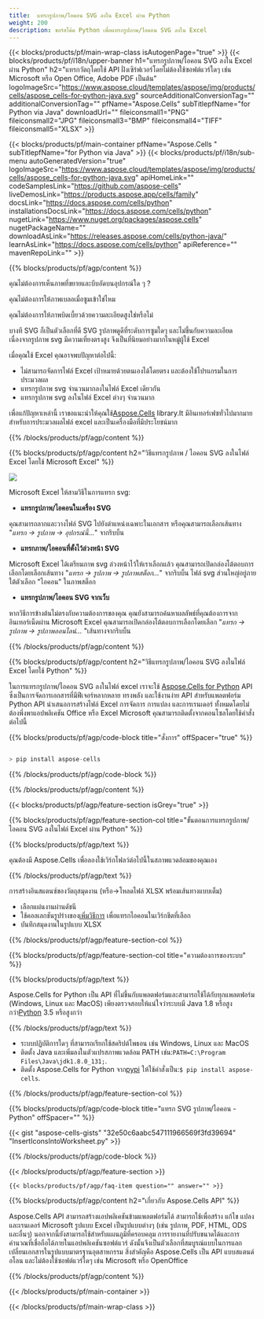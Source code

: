 ```yaml
---
title:  แทรกรูปภาพ/ไอคอน SVG ลงใน Excel ผ่าน Python
weight: 200
description: ซอร์สโค้ด Python เพื่อแทรกรูปภาพ/ไอคอน SVG ลงใน Excel
---
```

{{< blocks/products/pf/main-wrap-class isAutogenPage="true" >}}
{{< blocks/products/pf/i18n/upper-banner h1="แทรกรูปภาพ/ไอคอน SVG ลงใน Excel ผ่าน Python" h2="แทรกวัตถุโดยใช้ API ฝั่งเซิร์ฟเวอร์โดยไม่ต้องใช้ซอฟต์แวร์ใดๆ เช่น Microsoft หรือ Open Office, Adobe PDF เป็นต้น" logoImageSrc="https://www.aspose.cloud/templates/aspose/img/products/cells/aspose_cells-for-python-java.svg" sourceAdditionalConversionTag="" additionalConversionTag="" pfName="Aspose.Cells" subTitlepfName="for Python via Java" downloadUrl="" fileiconsmall1="PNG" fileiconsmall2="JPG" fileiconsmall3="BMP" fileiconsmall4="TIFF" fileiconsmall5="XLSX" >}}

{{< blocks/products/pf/main-container pfName="Aspose.Cells " subTitlepfName="for Python via Java" >}}
{{< blocks/products/pf/i18n/sub-menu autoGeneratedVersion="true" logoImageSrc="https://www.aspose.cloud/templates/aspose/img/products/cells/aspose_cells-for-python-java.svg" apiHomeLink="" codeSamplesLink="https://github.com/aspose-cells" liveDemosLink="https://products.aspose.app/cells/family" docsLink="https://docs.aspose.com/cells/python" installationsDocsLink="https://docs.aspose.com/cells/python" nugetLink="https://www.nuget.org/packages/aspose.cells" nugetPackageName="" downloadAsLink="https://releases.aspose.com/cells/python-java/" learnAsLink="https://docs.aspose.com/cells/python" apiReference="" mavenRepoLink="" >}}

{{% blocks/products/pf/agp/content %}}

คุณไม่ต้องการเห็นภาพที่ขยายและบีบอัดบนอุปกรณ์ใด ๆ ?

คุณไม่ต้องการให้ภาพเบลอเมื่อซูมเข้าใช่ไหม

คุณไม่ต้องการให้ภาพบิดเบี้ยวด้วยความละเอียดสูงใช่หรือไม่

บางที SVG ก็เป็นตัวเลือกที่ดี SVG รูปภาพดูดีที่ระดับการซูมใดๆ และไม่ขึ้นกับความละเอียด เนื่องจากรูปภาพ svg มีความเที่ยงตรงสูง จึงเป็นที่นิยมอย่างมากในหมู่ผู้ใช้ Excel

เมื่อคุณใช้ Excel คุณอาจพบปัญหาต่อไปนี้:

+ ไม่สามารถจัดการไฟล์ Excel เป้าหมายด้วยตนเองได้โดยตรง และต้องใช้โปรแกรมในการประมวลผล
+ แทรกรูปภาพ svg จำนวนมากลงในไฟล์ Excel เดียวกัน
+ แทรกรูปภาพ svg ลงในไฟล์ Excel ต่างๆ จำนวนมาก

 เพื่อแก้ปัญหาเหล่านี้ เราขอแนะนำให้คุณใช้[Aspose.Cells](https://products.aspose.com/cells/) library.It มีอินเทอร์เฟซทั่วไปมากมายสำหรับการประมวลผลไฟล์ excel และเป็นเครื่องมือที่มีประโยชน์มาก

{{% /blocks/products/pf/agp/content %}}

{{% blocks/products/pf/agp/content h2="วิธีแทรกรูปภาพ / ไอคอน SVG ลงในไฟล์ Excel โดยใช้ Microsoft Excel" %}}

![](/cells/th/net/icons/insert-icons-to-excel/sample.png)

Microsoft Excel ให้สามวิธีในการแทรก svg:

+  **แทรกรูปภาพ/ไอคอนในเครื่อง SVG**

คุณสามารถลากและวางไฟล์ SVG ไปยังตำแหน่งเฉพาะในเอกสาร หรือคุณสามารถเลือกเส้นทาง "*แทรก -> รูปภาพ -> อุปกรณ์นี้...*" จากริบบิ้น

+  **แทรกภาพ/ไอคอนที่ตั้งไว้ล่วงหน้า SVG**

Microsoft Excel ได้เตรียมภาพ svg ล่วงหน้าไว้ให้เราเลือกแล้ว คุณสามารถเปิดกล่องโต้ตอบการเลือกโดยเลือกเส้นทาง "*แทรก -> รูปภาพ -> รูปภาพสต็อก...*" จากริบบิ้น ไฟล์ svg ส่วนใหญ่อยู่ภายใต้ตัวเลือก "ไอคอน" ในภาพสต็อก

+  **แทรกรูปภาพ/ไอคอน SVG จากเว็บ**

หากวิธีการข้างต้นไม่ตรงกับความต้องการของคุณ คุณยังสามารถค้นหาผลลัพธ์ที่คุณต้องการจากอินเทอร์เน็ตผ่าน Microsoft Excel คุณสามารถเปิดกล่องโต้ตอบการเลือกโดยเลือก "*แทรก -> รูปภาพ -> รูปภาพออนไลน์...* "เส้นทางจากริบบิ้น

{{% /blocks/products/pf/agp/content %}}

{{% blocks/products/pf/agp/content h2="วิธีแทรกรูปภาพ/ไอคอน SVG ลงในไฟล์ Excel โดยใช้ Python" %}}

 ในการแทรกรูปภาพ/ไอคอน SVG ลงในไฟล์ excel เราจะใช้
 [Aspose.Cells for Python](https://pypi.org/project/aspose-cells/) 
 API ซึ่งเป็นการจัดการเอกสารที่มีฟีเจอร์หลากหลาย ทรงพลัง และใช้งานง่าย API สำหรับแพลตฟอร์ม Python API นำเสนอการสร้างไฟล์ Excel การจัดการ การแปลง และการเรนเดอร์ ทั้งหมดโดยไม่ต้องพึ่งพาแอปพลิเคชัน Office หรือ Excel Microsoft คุณสามารถติดตั้งจากคอนโซลโดยใช้คำสั่งต่อไปนี้

{{% blocks/products/pf/agp/code-block title="สั่งการ" offSpacer="true" %}}

```cs

> pip install aspose-cells

```

{{% /blocks/products/pf/agp/code-block %}}

{{% /blocks/products/pf/agp/content %}}

{{< blocks/products/pf/agp/feature-section isGrey="true" >}}

{{% blocks/products/pf/agp/feature-section-col title="ขั้นตอนการแทรกรูปภาพ/ไอคอน SVG ลงในไฟล์ Excel ผ่าน Python" %}}

{{% blocks/products/pf/agp/text %}}

คุณต้องมี Aspose.Cells เพื่อลองใช้เวิร์กโฟลว์ต่อไปนี้ในสภาพแวดล้อมของคุณเอง

{{% /blocks/products/pf/agp/text %}}

การสร้างอินสแตนซ์ของวัตถุสมุดงาน (หรือ->โหลดไฟล์ XLSX พร้อมเส้นทางแบบเต็ม)
+ เลือกแผ่นงานผ่านดัชนี
 + ใช้คอลเลกชันรูปร่างของ[เพิ่มวิธีการ](https://reference.aspose.com/cells/java/com.aspose.cells/shapecollection#addIcons(int,%20int,%20int,%20int,%20int,%20int,%20byte[],%20byte[])) เพื่อแทรกไอคอนในเวิร์กชีตที่เลือก
+ บันทึกสมุดงานในรูปแบบ XLSX

{{% /blocks/products/pf/agp/feature-section-col %}}

{{% blocks/products/pf/agp/feature-section-col title="ความต้องการของระบบ" %}}

{{% blocks/products/pf/agp/text %}}

 Aspose.Cells for Python เป็น API ที่ไม่ขึ้นกับแพลตฟอร์มและสามารถใช้ได้กับทุกแพลตฟอร์ม (Windows, Linux และ MacOS) เพียงตรวจสอบให้แน่ใจว่าระบบมี Java 1.8 หรือสูงกว่า[Python](https://www.python.org/downloads/) 3.5 หรือสูงกว่า
 
{{% /blocks/products/pf/agp/text %}}

-  ระบบปฏิบัติการใดๆ ที่สามารถเรียกใช้สคริปต์ไพธอน เช่น Windows, Linux และ MacOS
-  ติดตั้ง Java และเพิ่มลงในตัวแปรสภาพแวดล้อม PATH เช่น:<code>PATH=C:\Program Files\Java\jdk1.8.0_131;</code>.
-  ติดตั้ง Aspose.Cells for Python จาก<a href="https://pypi.org/project/aspose-cells/">pypi</a> ให้ใช้คำสั่งเป็น:<code>$ pip install aspose-cells</code>.

{{% /blocks/products/pf/agp/feature-section-col %}}

{{% blocks/products/pf/agp/code-block title="แทรก SVG รูปภาพ/ไอคอน - Python" offSpacer="" %}}

{{< gist "aspose-cells-gists" "32e50c6aabc547111966569f3fd39694" "InsertIconsIntoWorksheet.py" >}}

{{% /blocks/products/pf/agp/code-block %}}

{{< /blocks/products/pf/agp/feature-section >}}

    {{< blocks/products/pf/agp/faq-item question="" answer="" >}}
 

<!-- aboutfile Starts -->

{{% blocks/products/pf/agp/content h2="เกี่ยวกับ Aspose.Cells API" %}}

Aspose.Cells API สามารถสร้างแอปพลิเคชันข้ามแพลตฟอร์มได้ สามารถใช้เพื่อสร้าง แก้ไข แปลง และเรนเดอร์ Microsoft รูปแบบ Excel เป็นรูปแบบต่างๆ (เช่น รูปภาพ, PDF, HTML, ODS และอื่นๆ) นอกจากนี้ยังสามารถใช้สำหรับแผนภูมิที่ครอบคลุม การรายงานที่ปรับขนาดได้และการคำนวณที่เชื่อถือได้ภายในแอปพลิเคชันซอฟต์แวร์ ดังนั้นจึงเป็นตัวเลือกที่สมบูรณ์แบบในการแลกเปลี่ยนเอกสารในรูปแบบมาตรฐานอุตสาหกรรม สิ่งสำคัญคือ Aspose.Cells เป็น API แบบสแตนด์อโลน และไม่ต้องใช้ซอฟต์แวร์ใดๆ เช่น Microsoft หรือ OpenOffice

{{% /blocks/products/pf/agp/content %}}



<!-- aboutfile Ends -->
<!--
{{< blocks/products/pf/agp/other-supported-section title="Other Supported Splitting Formats" subTitle="Using C#, One can also split large file into chunks of many other file formats including." >}}

{{< blocks/products/pf/agp/other-supported-section-item href="https://products.aspose.com/cells/net/splitter/ods/" name="ODS" description="OpenDocument Spreadsheet File" >}}
{{< blocks/products/pf/agp/other-supported-section-item href="https://products.aspose.com/cells/net/splitter/xls/" name="XLS" description="Excel Binary Format" >}}
{{< blocks/products/pf/agp/other-supported-section-item href="https://products.aspose.com/cells/net/splitter/xlsb/" name="XLSB" description="Binary Excel Workbook File" >}}
{{< blocks/products/pf/agp/other-supported-section-item href="https://products.aspose.com/cells/net/splitter/xlsm/" name="XLSM" description="Spreadsheet File" >}}

{{< /blocks/products/pf/agp/other-supported-section >}}

-->

{{< /blocks/products/pf/main-container >}}
    
{{< /blocks/products/pf/main-wrap-class >}}
